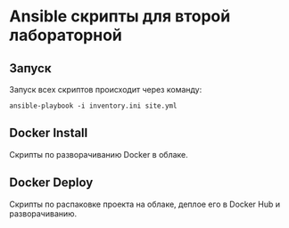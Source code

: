 # Ansible скрипты для второй лабораторной

## Запуск
Запуск всех скриптов происходит через команду:
```shell
ansible-playbook -i inventory.ini site.yml
```

## Docker Install
Скрипты по разворачиванию Docker в облаке.

## Docker Deploy
Скрипты по распаковке проекта на облаке, деплое его в Docker Hub и разворачиванию.

 